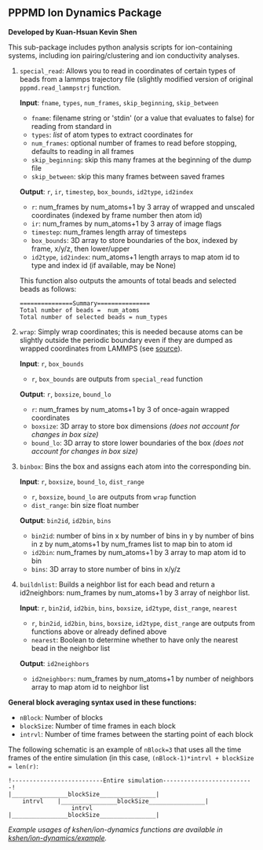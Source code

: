## PPPMD Ion Dynamics Package
**Developed by Kuan-Hsuan Kevin Shen**

This sub-package includes python analysis scripts for ion-containing systems, including ion pairing/clustering and ion conductivity analyses.

1. ```special_read```: Allows you to read in coordinates of certain types of beads from a lammps trajectory file (slightly modified version of original ```pppmd.read_lammpstrj``` function. 

    **Input**: ```fname```, ```types```, ```num_frames```, ```skip_beginning```, ```skip_between```
    - ```fname```: filename string or 'stdin' (or a value that evaluates to false) for reading from standard in 
    - ```types```: *list* of atom types to extract coordinates for
    - ```num_frames```: optional number of frames to read before stopping, defaults to reading in all frames
    - ```skip_beginning```: skip this many frames at the beginning of the dump file
    - ```skip_between```: skip this many frames between saved frames

    **Output**: ```r```, ```ir```, ```timestep```, ```box_bounds```, ```id2type```, ```id2index```
    - ```r```: num_frames by num_atoms+1 by 3 array of wrapped and unscaled coordinates (indexed by frame number then atom id)
    - ```ir```: num_frames by num_atoms+1 by 3 array of image flags
    - ```timestep```: num_frames length array of timesteps
    - ```box_bounds```: 3D array to store boundaries of the box, indexed by frame, x/y/z, then lower/upper
    - ```id2type```, ```id2index```: num_atoms+1 length arrays to map atom id to type and index id (if available, may be None)

    This function also outputs the amounts of total beads and selected beads as follows:
    ```
    ===============Summary===============
    Total number of beads =  num_atoms
    Total number of selected beads = num_types
    ```

2. ```wrap```: Simply wrap coordinates; this is needed because atoms can be slightly outside the periodic boundary even if they are dumped as wrapped coordinates from LAMMPS (see [source](https://lammps.sandia.gov/threads/msg32219.html)).

    **Input**: ```r```, ```box_bounds```
    - ```r```, ```box_bounds``` are outputs from ```special_read``` function

    **Output**: ```r```, ```boxsize```, ```bound_lo```
    - ```r```: num_frames by num_atoms+1 by 3 of once-again wrapped coordinates
    - ```boxsize```: 3D array to store box dimensions *(does not account for changes in box size)*
    - ```bound_lo```: 3D array to store lower boundaries of the box *(does not account for changes in box size)*

3. ```binbox```: Bins the box and assigns each atom into the corresponding bin.

    **Input**: ```r```, ```boxsize```, ```bound_lo```, ```dist_range```
    - ```r```, ```boxsize```, ```bound_lo``` are outputs from ```wrap``` function
    - ```dist_range```: bin size float number
    
    **Output**: ```bin2id```, ```id2bin```, ```bins```
    - ```bin2id```: number of bins in x by number of bins in y by number of bins in z by num_atoms+1 by num_frames list to map bin to atom id
    - ```id2bin```: num_frames by num_atoms+1 by 3 array to map atom id to bin
    - ```bins```: 3D array to store number of bins in x/y/z

4. ```buildnlist```: Builds a neighbor list for each bead and return a id2neighbors: num_frames by num_atoms+1 by 3 array of neighbor list.
    
    **Input**: ```r```, ```bin2id```, ```id2bin```, ```bins```, ```boxsize```, ```id2type```, ```dist_range```, ```nearest```
    - ```r```, ```bin2id```, ```id2bin```, ```bins```, ```boxsize```, ```id2type```, ```dist_range``` are outputs from functions above or already defined above
    - ```nearest```: Boolean to determine whether to have only the nearest bead in the neighbor list

    **Output**: ```id2neighbors```
    - ```id2neighbors```: num_frames by num_atoms+1 by number of neighbors array to map atom id to neighbor list

**General block averaging syntax used in these functions:**
- ```nBlock```: Number of blocks
- ```blockSize```: Number of time frames in each block
- ```intrvl```: Number of time frames between the starting point of each block

The following schematic is an example of ```nBlock=3``` that uses all the time frames of the entire simulation (in this case, ```(nBlock-1)*intrvl + blockSize = len(r)```:

```
!--------------------------Entire simulation--------------------------!
|________________blockSize________________|
    intrvl    |________________blockSize________________|
                  intrvl    |________________blockSize________________|

```

*Example usages of kshen/ion-dynamics functions are available in [kshen/ion-dynamics/example](https://github.com/hall-polymers/pppmd2/tree/development/kshen/example).*

